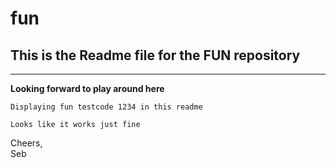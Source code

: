 # fun
## This is the Readme file for the FUN repository
---
**Looking forward to play around here**

```
Displaying fun testcode 1234 in this readme

Looks like it works just fine
```

Cheers,  
Seb


